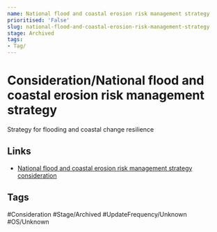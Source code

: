 ```yaml
---
name: National flood and coastal erosion risk management strategy
prioritised: 'False'
slug: national-flood-and-coastal-erosion-risk-management-strategy
stage: Archived
tags:
- Tag/
---
```


# Consideration/National flood and coastal erosion risk management strategy

Strategy for flooding and coastal change resilience

## Links

* [National flood and coastal erosion risk management strategy consideration](https://design.planning.data.gov.uk/planning-consideration/national-flood-and-coastal-erosion-risk-management-strategy)

## Tags

#Consideration #Stage/Archived #UpdateFrequency/Unknown #OS/Unknown